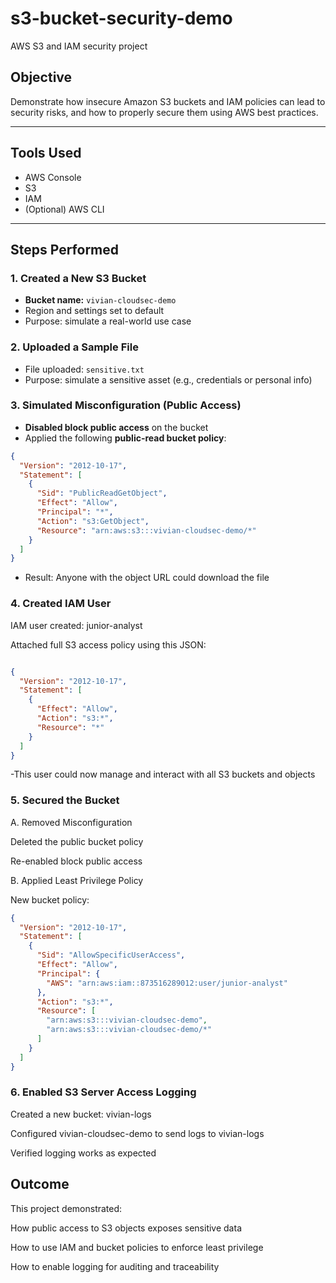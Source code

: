 # s3-bucket-security-demo
AWS S3 and IAM security project

##  Objective
Demonstrate how insecure Amazon S3 buckets and IAM policies can lead to security risks, and how to properly secure them using AWS best practices.

---

##  Tools Used
- AWS Console
- S3
- IAM
- (Optional) AWS CLI

---

##  Steps Performed

###  1. Created a New S3 Bucket
- **Bucket name:** `vivian-cloudsec-demo`
- Region and settings set to default
- Purpose: simulate a real-world use case

###  2. Uploaded a Sample File
- File uploaded: `sensitive.txt`
- Purpose: simulate a sensitive asset (e.g., credentials or personal info)

###  3. Simulated Misconfiguration (Public Access)
- **Disabled block public access** on the bucket
- Applied the following **public-read bucket policy**:
```json
{
  "Version": "2012-10-17",
  "Statement": [
    {
      "Sid": "PublicReadGetObject",
      "Effect": "Allow",
      "Principal": "*",
      "Action": "s3:GetObject",
      "Resource": "arn:aws:s3:::vivian-cloudsec-demo/*"
    }
  ]
}
```

- Result: Anyone with the object URL could download the file

###  4. Created IAM User
IAM user created: junior-analyst

Attached full S3 access policy using this JSON:

```json

{
  "Version": "2012-10-17",
  "Statement": [
    {
      "Effect": "Allow",
      "Action": "s3:*",
      "Resource": "*"
    }
  ]
}
```
-This user could now manage and interact with all S3 buckets and objects

###  5. Secured the Bucket
A. Removed Misconfiguration

Deleted the public bucket policy

Re-enabled block public access

B. Applied Least Privilege Policy

New bucket policy:

```json
{
  "Version": "2012-10-17",
  "Statement": [
    {
      "Sid": "AllowSpecificUserAccess",
      "Effect": "Allow",
      "Principal": {
        "AWS": "arn:aws:iam::873516289012:user/junior-analyst"
      },
      "Action": "s3:*",
      "Resource": [
        "arn:aws:s3:::vivian-cloudsec-demo",
        "arn:aws:s3:::vivian-cloudsec-demo/*"
      ]
    }
  ]
}
```

###  6. Enabled S3 Server Access Logging
Created a new bucket: vivian-logs

Configured vivian-cloudsec-demo to send logs to vivian-logs

Verified logging works as expected

## Outcome
This project demonstrated:

How public access to S3 objects exposes sensitive data

How to use IAM and bucket policies to enforce least privilege

How to enable logging for auditing and traceability
